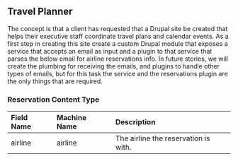 ## Travel Planner

The concept is that a client has requested that a Drupal site be created that helps their executive staff coordinate travel plans and calendar events. As a first step in creating this site create a custom Drupal module that exposes a service that accepts an email as input and a plugin to that service that parses the below email for airline reservations info. In future stories, we will create the plumbing for receiving the emails, and plugins to handle other types of emails, but for this task the service and the reservations plugin are the only things that are required.


 ### Reservation Content Type

| Field Name | Machine Name | Description  |
| :---------|:--------------|:-------------------------------------|
| airline    | airline      | The airline the reservation is with. |
